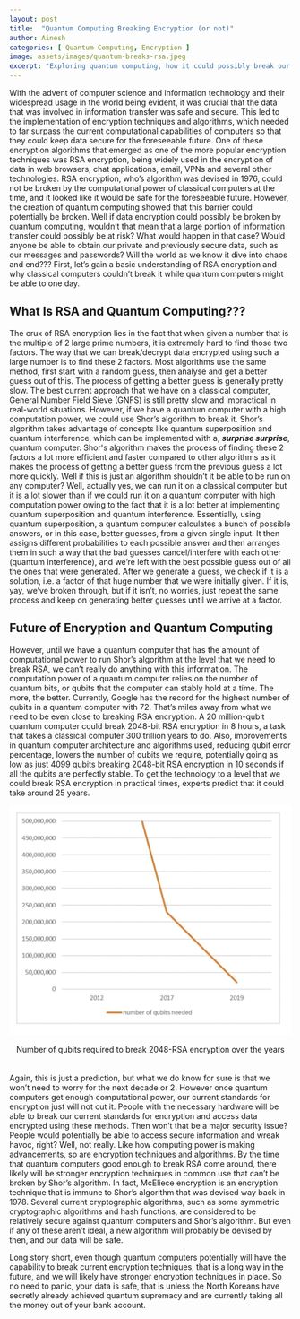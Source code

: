 ```yaml
---
layout: post
title:  "Quantum Computing Breaking Encryption (or not)"
author: Ainesh
categories: [ Quantum Computing, Encryption ]
image: assets/images/quantum-breaks-rsa.jpeg
excerpt: "Exploring quantum computing, how it could possibly break our current standards of encryption and what that means for the security of our online data."
---
```


With the advent of computer science and information technology and their widespread usage in the world being evident, it was crucial that the data that was involved in information transfer was safe and secure. This led to the implementation of encryption techniques and algorithms, which needed to far surpass the current computational capabilities of computers so that they could keep data secure for the foreseeable future. One of these encryption algorithms that emerged as one of the more popular encryption techniques was RSA encryption, being widely used in the encryption of data in web browsers, chat applications, email, VPNs and several other technologies. RSA encryption, who’s algorithm was devised in 1976, could not be broken by the computational power of classical computers at the time, and it looked like it would be safe for the foreseeable future. However, the creation of quantum computing showed that this barrier could potentially be broken. Well if data encryption could possibly be broken by quantum computing, wouldn’t that mean that a large portion of information transfer could possibly be at risk? What would happen in that case? Would anyone be able to obtain our private and previously secure data, such as our messages and passwords? Will the world as we know it dive into chaos and end??? First, let’s gain a basic understanding of RSA encryption and why classical computers couldn’t break it while quantum computers might be able to one day.

## What Is RSA and Quantum Computing???

The crux of RSA encryption lies in the fact that when given a number that is the multiple of 2 large prime numbers, it is extremely hard to find those two factors. The way that we can break/decrypt data encrypted using such a large number is to find these 2 factors. Most algorithms use the same method, first start with a random guess, then analyse and get a better guess out of this. The process of getting a better guess is generally pretty slow. The best current approach that we have on a classical computer, General Number Field Sieve (GNFS) is still pretty slow and impractical in real-world situations. However, if we have a quantum computer with a high computation power, we could use Shor’s algorithm to break it. Shor’s algorithm takes advantage of concepts like quantum superposition and quantum interference, which can be implemented with a, ***surprise surprise***, quantum computer. Shor's algorithm makes the process of finding these 2 factors a lot more efficient and faster compared to other algorithms as it makes the process of getting a better guess from the previous guess a lot more quickly. Well if this is just an algorithm shouldn’t it be able to be run on any computer? Well, actually yes, we can run it on a classical computer but it is a lot slower than if we could run it on a quantum computer with high computation power owing to the fact that it is a lot better at implementing quantum superposition and quantum interference. Essentially, using quantum superposition, a quantum computer calculates a bunch of possible answers, or in this case, better guesses, from a given single input. It then assigns different probabilities to each possible answer and then arranges them in such a way that the bad guesses cancel/interfere with each other (quantum interference), and we’re left with the best possible guess out of all the ones that were generated. After we generate a guess, we check if it is a solution, i.e. a factor of that huge number that we were initially given. If it is, yay, we’ve broken through, but if it isn’t, no worries, just repeat the same process and keep on generating better guesses until we arrive at a factor.

## Future of Encryption and Quantum Computing

However, until we have a quantum computer that has the amount of computational power to run Shor’s algorithm at the level that we need to break RSA, we can’t really do anything with this information. The computation power of a quantum computer relies on the number of quantum bits, or qubits that the computer can stably hold at a time. The more, the better. Currently, Google has the record for the highest number of qubits in a quantum computer with 72. That’s miles away from what we need to be even close to breaking RSA encryption. A 20 million-qubit quantum computer could break 2048-bit RSA encryption in 8 hours, a task that takes a classical computer 300 trillion years to do. Also, improvements in quantum computer architecture and algorithms used, reducing qubit error percentage, lowers the number of qubits we require, potentially going as low as just 4099 qubits breaking 2048-bit RSA encryption in 10 seconds if all the qubits are perfectly stable. To get the technology to a level that we could break RSA encryption in practical times, experts predict that it could take around 25 years.

![Qubit VS 2048-bit RSA Graph](../assets/images/quantum-breaks-rsa-graph.jpg)
<div align="center">Number of qubits required to break 2048-RSA encryption over the years</div>
<br><br>
Again, this is just a prediction, but what we do know for sure is that we won’t need to worry for the next decade or 2. However once quantum computers get enough computational power, our current standards for encryption just will not cut it. People with the necessary hardware will be able to break our current standards for encryption and access data encrypted using these methods. Then won’t that be a major security issue? People would potentially be able to access secure information and wreak havoc, right? Well, not really. Like how computing power is making advancements, so are encryption techniques and algorithms. By the time that quantum computers good enough to break RSA come around, there likely will be stronger encryption techniques in common use that can’t be broken by Shor’s algorithm. In fact, McEliece encryption is an encryption technique that is immune to Shor’s algorithm that was devised way back in 1978. Several current cryptographic algorithms, such as some symmetric cryptographic algorithms and hash functions, are considered to be relatively secure against quantum computers and Shor’s algorithm. But even if any of these aren’t ideal, a new algorithm will probably be devised by then, and our data will be safe.

Long story short, even though quantum computers potentially will have the capability to break current encryption techniques, that is a long way in the future, and we will likely have stronger encryption techniques in place. So no need to panic, your data is safe, that is unless the North Koreans have secretly already achieved quantum supremacy and are currently taking all the money out of your bank account.